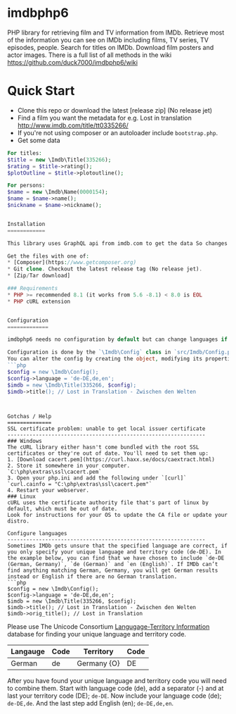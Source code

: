 imdbphp6
=======

PHP library for retrieving film and TV information from IMDb.
Retrieve most of the information you can see on IMDb including films, TV series, TV episodes, people.
Search for titles on IMDb.
Download film posters and actor images.
There is a full list of all methods in the wiki
https://github.com/duck7000/imdbphp6/wiki


Quick Start
===========

* Clone this repo or download the latest [release zip] (No release jet)
* Find a film you want the metadata for e.g. Lost in translation http://www.imdb.com/title/tt0335266/
* If you're not using composer or an autoloader include `bootstrap.php`.
* Get some data
```php
For titles:
$title = new \Imdb\Title(335266);
$rating = $title->rating();
$plotOutline = $title->plotoutline();

For persons:
$name = new \Imdb\Name(0000154);
$name = $name->name();
$nickname = $name->nickname();


Installation
============

This library uses GraphQL api from imdb.com to get the data So changes are not very often to be expected.

Get the files with one of:
* [Composer](https://www.getcomposer.org)
* Git clone. Checkout the latest release tag (No release jet).
* [Zip/Tar download]

### Requirements
* PHP >= recommended 8.1 (it works from 5.6 -8.1) < 8.0 is EOL
* PHP cURL extension


Configuration
=============

imdbphp6 needs no configuration by default but can change languages if configured.

Configuration is done by the `\Imdb\Config` class in `src/Imdb/Config.php` which has detailed explanations of all the config options available.
You can alter the config by creating the object, modifying its properties then passing it to the constructor for imdb.
```php
$config = new \Imdb\Config();
$config->language = 'de-DE,de,en';
$imdb = new \Imdb\Title(335266, $config);
$imdb->title(); // Lost in Translation - Zwischen den Welten
```
```


Gotchas / Help
==============
SSL certificate problem: unable to get local issuer certificate
---------------------------------------------------------------
### Windows
The cURL library either hasn't come bundled with the root SSL certificates or they're out of date. You'll need to set them up:
1. [Download cacert.pem](https://curl.haxx.se/docs/caextract.html)  
2. Store it somewhere in your computer.  
`C:\php\extras\ssl\cacert.pem`  
3. Open your php.ini and add the following under `[curl]`  
`curl.cainfo = "C:\php\extras\ssl\cacert.pem"`  
4. Restart your webserver.  
### Linux
cURL uses the certificate authority file that's part of linux by default, which must be out of date. 
Look for instructions for your OS to update the CA file or update your distro.

Configure languages
---------------------------------------------------------------
Sometimes IMDb gets unsure that the specified language are correct, if you only specify your unique language and territory code (de-DE). In the example below, you can find that we have chosen to include `de-DE (German, Germany)`, `de (German)` and `en (English)`. If IMDb can’t find anything matching German, Germany, you will get German results instead or English if there are no German translation.
```php
$config = new \Imdb\Config();
$config->language = 'de-DE,de,en';
$imdb = new \Imdb\Title(335266, $config);
$imdb->title(); // Lost in Translation - Zwischen den Welten
$imdb->orig_title(); // Lost in Translation
```
Please use The Unicode Consortium [Langugage-Territory Information](http://www.unicode.org/cldr/charts/latest/supplemental/language_territory_information.html) database for finding your unique language and territory code.

| Langauge | Code | Territory   | Code |
| -------- | ---- | ----------- | ---- |
| German   | de   | Germany {O} | DE   |

After you have found your unique language and territory code you will need to combine them. Start with language code (de), add a separator (-) and at last your territory code (DE); `de-DE`. Now include your language code (de); `de-DE,de`. And the last step add English (en); `de-DE,de,en`.
